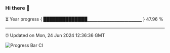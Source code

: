 ### Hi there 👋

⏳ Year progress { ██████████████▁▁▁▁▁▁▁▁▁▁▁▁▁▁▁▁ } 47.96 %

---

⏰ Updated on Mon, 24 Jun 2024 12:36:36 GMT

![Progress Bar CI](https://github.com/ZhaoGui/ZhaoGui/workflows/Progress%20Bar%20CI/badge.svg)
